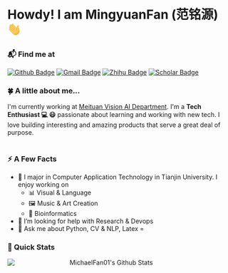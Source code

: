 <h1> Howdy! I am MingyuanFan (范铭源)</a>  <img src="https://raw.githubusercontent.com/ABSphreak/ABSphreak/master/gifs/Hi.gif" height="30px"></h1>
</h1>

### 📬 Find me at 
[![Github Badge](http://img.shields.io/badge/-Github-black?style=flat-square&logo=github&link=https://github.com/feizc/)](https://github.com/MichaelFan01) 
[![Gmail Badge](https://img.shields.io/badge/-Gmail-d14836?style=flat-square&logo=Gmail&logoColor=white&link=mailto:fanmingyuan01@gmail.com)](mailto:fanmingyuan01@gmail.com)
[![Zhihu Badge](https://img.shields.io/badge/-@fanmingyuan-1ca0f1?style=flat-square&labelColor=1ca0f1&logo=Zhihu&logoColor=white&link=https://www.zhihu.com/people/fan-ming-yuan-42/)](https://www.zhihu.com/people/fan-ming-yuan-42/) 
[![Scholar Badge](https://img.shields.io/badge/-Scholar-2EC866?style=flat-square&logo=Scholar&logoColor=white&link=https://scholar.google.com/citations?hl=en&user=ePIeVuUAAAAJ)](https://scholar.google.com/citations?hl=en&user=ePIeVuUAAAAJ)

### 🍀 A little about me...  
I'm currently working at [Meituan Vision AI Department](https://about.meituan.com/en). I'm a **Tech Enthusiast 💻 😃** passionate about learning and working with new tech. I love building interesting and amazing products that serve a great deal of purpose. <br/><br/>

### ⚡️ A Few Facts
- 🔭  I major in Computer Application Technology in Tianjin University. I enjoy working on
  - 📊 Visual & Language 
  - 🖼 Music & Art Creation 
  - 🤖 Bioinformatics
- 🤔 I’m looking for help with Research & Devops
- 💬 Ask me about Python, CV & NLP, Latex =


### 🚀 Quick Stats
<p align="center">
<img width="450" align="left" src="https://github-readme-stats-defcon27.vercel.app/api?username=MichaelFan01&show_icons=true&line_height=21&theme=react" alt="MichaelFan01's Github Stats" />
</p>





<!--
**MichaelFan01/MichaelFan01** is a ✨ _special_ ✨ repository because its `README.md` (this file) appears on your GitHub profile.

Here are some ideas to get you started:

- 🔭 I’m currently working on ...
- 🌱 I’m currently learning ...
- 👯 I’m looking to collaborate on ...
- 🤔 I’m looking for help with ...
- 💬 Ask me about ...
- 📫 How to reach me: ...
- 😄 Pronouns: ...
- ⚡ Fun fact: ...
-->
